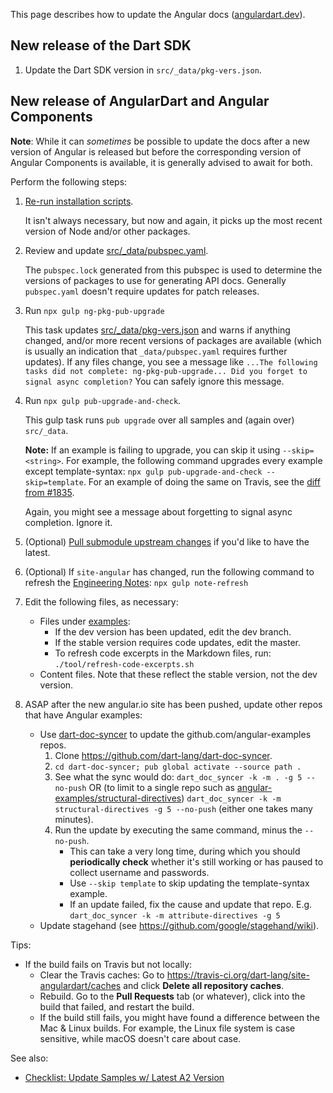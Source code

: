 This page describes how to update the Angular docs ([angulardart.dev](https://angulardart.dev)).

## New release of the Dart SDK

1. Update the Dart SDK version in `src/_data/pkg-vers.json`.

## New release of AngularDart and Angular Components

**Note**: While it can _sometimes_ be possible to update the docs after a new version of Angular is released but before the corresponding version of Angular Components is available, it is generally advised to await for both.

Perform the following steps:

 1. [Re-run installation scripts](https://github.com/dart-lang/site-angulardart#3-run-installation-scripts).

    It isn't always necessary, but now and again, it picks up the most recent version of Node and/or other packages.

 2. Review and update [src/_data/pubspec.yaml](https://github.com/dart-lang/site-angulardart/blob/master/src/_data/pubspec.yaml).

    The `pubspec.lock` generated from this pubspec is used to determine the versions of packages to use for generating API docs. Generally `pubspec.yaml` doesn't require updates for patch releases.

 3. Run `npx gulp ng-pkg-pub-upgrade`

    This task updates [src/_data/pkg-vers.json](https://github.com/dart-lang/site-angulardart/blob/master/src/_data/pkg-vers.json) and warns if anything changed, and/or more recent versions of packages are available (which is usually an indication that `_data/pubspec.yaml` requires further updates).
If any files change, you see a message like `...The following tasks did not complete: ng-pkg-pub-upgrade... Did you forget to signal async completion?` You can safely ignore this message.

 4. Run `npx gulp pub-upgrade-and-check`.

    This gulp task runs `pub upgrade` over all samples and (again over) `src/_data`.

    **Note:** If an example is failing to upgrade, you can skip it using `--skip=<string>`.
    For example, the following command upgrades every example except template-syntax: `npx gulp pub-upgrade-and-check --skip=template`. For an example of doing the same on Travis, see the [diff from #1835](https://github.com/dart-lang/site-webdev/pull/1835/commits/755f30f982e3679ba84ed575ace741f6b697f6a5).

    Again, you might see a message about forgetting to signal async completion. Ignore it.

 5. (Optional) [Pull submodule upstream changes](https://github.com/dart-lang/site-angulardart/wiki/Git-submodule-notes#pull-upstream-changes) if you'd like to have the latest.

 6. (Optional) If `site-angular` has changed, run the following command to refresh the
    [Engineering Notes](https://angulardart.dev/angular/note): `npx gulp note-refresh`

7. Edit the following files, as necessary:
   * Files under [examples](https://github.com/dart-lang/site-angulardart/blob/master/examples):
     * If the dev version has been updated, edit the dev branch.
     * If the stable version requires code updates, edit the master.
     * To refresh code excerpts in the Markdown files, run:
     `./tool/refresh-code-excerpts.sh`
   * Content files.
     Note that these reflect the stable version, not the dev version.

8. ASAP after the new angular.io site has been pushed, update other repos that have Angular examples:
   * Use [dart-doc-syncer](https://github.com/dart-lang/dart-doc-syncer) to update the github.com/angular-examples repos.
     1. Clone https://github.com/dart-lang/dart-doc-syncer.
     1. `cd dart-doc-syncer; pub global activate --source path .`
     1. See what the sync would do: `dart_doc_syncer -k -m . -g 5 --no-push` OR (to limit to a single repo such as [angular-examples/structural-directives](https://github.com/angular-examples/structural-directives)) `dart_doc_syncer -k -m structural-directives -g 5 --no-push` (either one takes many minutes).
     1. Run the update by executing the same command, minus the `--no-push`.
        * This can take a very long time, during which you should **periodically check** whether it's still working or has paused to collect username and passwords.
        * Use `--skip template` to skip updating the template-syntax example.
        * If an update failed, fix the cause and update that repo. E.g. `dart_doc_syncer -k -m attribute-directives -g 5`
   * Update stagehand (see https://github.com/google/stagehand/wiki).

Tips:

* If the build fails on Travis but not locally:
  * Clear the Travis caches: Go to https://travis-ci.org/dart-lang/site-angulardart/caches and click **Delete all repository caches**.
  * Rebuild. Go to the **Pull Requests** tab (or whatever), click into the build that failed, and restart the build.
  * If the build still fails, you might have found a difference between the Mac & Linux builds. For example, the Linux file system is case sensitive, while macOS doesn't care about case.

See also:

* [Checklist: Update Samples w/ Latest A2 Version](https://docs.google.com/document/d/1IfLG2tCCk97M6eHjxLRqCpgvOwy0ls0pfM_Z9-QEfLQ/edit?usp=sharing)
